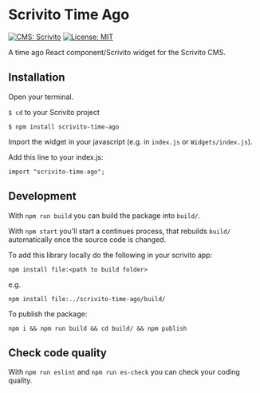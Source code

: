 # Scrivito Time Ago
[![CMS: Scrivito](https://img.shields.io/badge/CMS-Scrivito-brightgreen.svg)](https://scrivito.com) [![License: MIT](https://img.shields.io/badge/License-MIT-blue.svg)](https://opensource.org/licenses/MIT)

A time ago React component/Scrivito widget for the Scrivito CMS.

## Installation

Open your terminal.

`$ cd` to your Scrivito project

```
$ npm install scrivito-time-ago
```

Import the widget in your javascript (e.g. in `index.js` or `Widgets/index.js`).

Add this line to your index.js:

```
import "scrivito-time-ago";
```

## Development

With `npm run build` you can build the package into `build/`.

With `npm start` you'll start a continues process, that rebuilds `build/` automatically once the source code is changed.

To add this library locally do the following in your scrivito app:

```
npm install file:<path to build folder>
```

e.g.

```
npm install file:../scrivito-time-ago/build/
```

To publish the package:

```
npm i && npm run build && cd build/ && npm publish
```

## Check code quality

With `npm run eslint` and `npm run es-check` you can check your coding quality.



